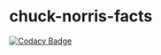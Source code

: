# chuck-norris-facts
[![Codacy Badge](https://api.codacy.com/project/badge/Grade/e5471a38aec84015870fa5eeb252b05b)](https://app.codacy.com/manual/denisgasparoto/chuck-norris-facts?utm_source=github.com&utm_medium=referral&utm_content=denisgasparoto/chuck-norris-facts&utm_campaign=Badge_Grade_Dashboard)